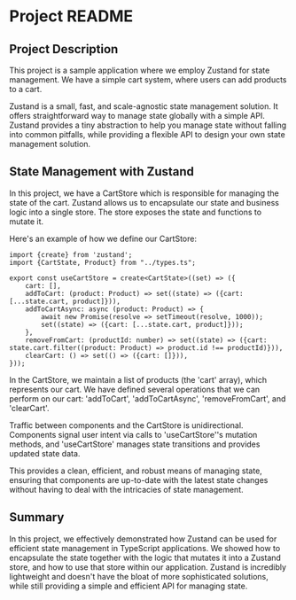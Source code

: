 <h1>Project README</h1>

<h2>Project Description</h2>

<p>This project is a sample application where we employ Zustand for state management. We have a simple cart system, where users can add products to a cart.</p>

<p>Zustand is a small, fast, and scale-agnostic state management solution. It offers straightforward way to manage state globally with a simple API. Zustand provides a tiny abstraction to help you manage state without falling into common pitfalls, while providing a flexible API to design your own state management solution.</p>

<h2>State Management with Zustand</h2>

<p>In this project, we have a CartStore which is responsible for managing the state of the cart. Zustand allows us to encapsulate our state and business logic into a single store. The store exposes the state and functions to mutate it.</p>

<p>Here's an example of how we define our CartStore:</p>

```
import {create} from 'zustand';
import {CartState, Product} from "../types.ts";

export const useCartStore = create<CartState>((set) => ({
    cart: [],
    addToCart: (product: Product) => set((state) => ({cart: [...state.cart, product]})),
    addToCartAsync: async (product: Product) => {
        await new Promise(resolve => setTimeout(resolve, 1000));
        set((state) => ({cart: [...state.cart, product]}));
    },
    removeFromCart: (productId: number) => set((state) => ({cart: state.cart.filter((product: Product) => product.id !== productId)})),
    clearCart: () => set(() => ({cart: []})),
}));
```

<p>In the CartStore, we maintain a list of products (the 'cart' array), which represents our cart. We have defined several operations that we can perform on our cart: 'addToCart', 'addToCartAsync', 'removeFromCart', and 'clearCart'.</p>

<p>Traffic between components and the CartStore is unidirectional. Components signal user intent via calls to 'useCartStore''s mutation methods, and 'useCartStore' manages state transitions and provides updated state data.</p>

<p>This provides a clean, efficient, and robust means of managing state, ensuring that components are up-to-date with the latest state changes without having to deal with the intricacies of state management.</p>

<h2>Summary</h2>

<p>In this project, we effectively demonstrated how Zustand can be used for efficient state management in TypeScript applications. We showed how to encapsulate the state together with the logic that mutates it into a Zustand store, and how to use that store within our application. Zustand is incredibly lightweight and doesn't have the bloat of more sophisticated solutions, while still providing a simple and efficient API for managing state.</p>
